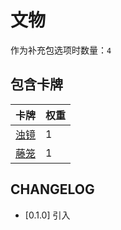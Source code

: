 # 文物

作为补充包选项时数量：`4`

## 包含卡牌

卡牌 | 权重
--- | ---
[浊镜](../卡牌/浊镜.md) | 1
[藤笼](../卡牌/藤笼.md) | 1 

## CHANGELOG

- [0.1.0] 引入
